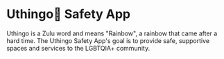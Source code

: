 # Uthingo🌈 Safety App
Uthingo is a Zulu word and means "Rainbow", a rainbow that came after a hard time. The Uthingo Safety App's goal is to provide safe, supportive spaces and services to the LGBTQIA+ community.
